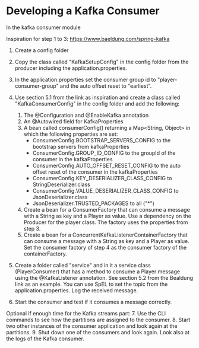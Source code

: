 # Developing a Kafka Consumer

In the kafka consumer module

Inspiration for step 1 to 3: https://www.baeldung.com/spring-kafka

1. Create a config folder
2. Copy the class called "KafkaSetupConfig" in the config folder from the producer including the application.properties.
3. In the application.properties set the consumer group id to "player-consumer-group" and the auto offset reset to "earliest".
4. Use section 5.1 from the link as inspiration and create a class called "KafkaConsumerConfig" in the config folder and add the following:
    1. The @Configuration and @EnableKafka annotation
    2. An @Autowired field for KafkaProperties
    3. A bean called consumerConfig() returning a Map<String, Object> in which the following properties are set:
        - ConsumerConfig.BOOTSTRAP_SERVERS_CONFIG to the bootstrap servers from kafkaProperties
        - ConsumerConfig.GROUP_ID_CONFIG to the groupId of the consumer in the kafkaProperties
        - ConsumerConfig.AUTO_OFFSET_RESET_CONFIG to the auto offset reset of the consumer in the kafkaProperties
        - ConsumerConfig.KEY_DESERIALIZER_CLASS_CONFIG to StringDeserializer.class
        - ConsumerConfig.VALUE_DESERIALIZER_CLASS_CONFIG to JsonDeserializer.class
        - JsonDeserializer.TRUSTED_PACKAGES to all ("*")
    4. Create a bean for a ConsumerFactory that can consume a message with a String as key and a Player as value. Use a dependency on the Producer for the player class. The factory uses the properties from step 3.
    5. Create a bean for a ConcurrentKafkaListenerContainerFactory that can consume a message with a String as key and a Player as value.
    Set the consumer factory of step 4 as the consumer factory of the containerFactory.

5. Create a folder called "service" and in it a service class (PlayerConsumer) that has a method to consume a Player message using the @KafkaListener annotation. 
See section 5.2 from the Bealdung link as an example. You can use SpEL to set the topic from the application.properties. Log the received message.
6. Start the consumer and test if it consumes a message correctly.

Optional if enough time for the Kafka streams part:
7. Use the CLI commands to see how the partitions are assigned to the consumer.
8. Start two other instances of the consumer application and look again at the partitions.
9. Shut down one of the consumers and look again. Look also at the logs of the Kafka consumer.
